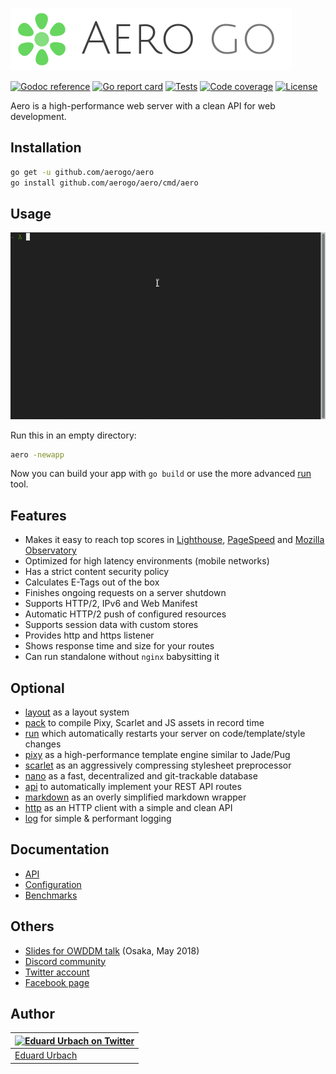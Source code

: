 ![Aero Go Logo](docs/images/aero.go.png)

[![Godoc reference][godoc-image]][godoc-url]
[![Go report card][goreportcard-image]][goreportcard-url]
[![Tests][travis-image]][travis-url]
[![Code coverage][codecov-image]][codecov-url]
[![License][license-image]][license-url]

Aero is a high-performance web server with a clean API for web development.

## Installation

```bash
go get -u github.com/aerogo/aero
go install github.com/aerogo/aero/cmd/aero
```

## Usage

![Aero usage](docs/usage.gif)

Run this in an empty directory:

```bash
aero -newapp
```

Now you can build your app with `go build` or use the more advanced [run](https://github.com/aerogo/run) tool.

## Features

- Makes it easy to reach top scores in [Lighthouse](https://developers.google.com/web/tools/lighthouse/), [PageSpeed](https://developers.google.com/speed/pagespeed/insights/) and [Mozilla Observatory](https://observatory.mozilla.org/)
- Optimized for high latency environments (mobile networks)
- Has a strict content security policy
- Calculates E-Tags out of the box
- Finishes ongoing requests on a server shutdown
- Supports HTTP/2, IPv6 and Web Manifest
- Automatic HTTP/2 push of configured resources
- Supports session data with custom stores
- Provides http and https listener
- Shows response time and size for your routes
- Can run standalone without `nginx` babysitting it

## Optional

- [layout](https://github.com/aerogo/layout) as a layout system
- [pack](https://github.com/aerogo/pack) to compile Pixy, Scarlet and JS assets in record time
- [run](https://github.com/aerogo/run) which automatically restarts your server on code/template/style changes
- [pixy](https://github.com/aerogo/pixy) as a high-performance template engine similar to Jade/Pug
- [scarlet](https://github.com/aerogo/scarlet) as an aggressively compressing stylesheet preprocessor
- [nano](https://github.com/aerogo/nano) as a fast, decentralized and git-trackable database
- [api](https://github.com/aerogo/api) to automatically implement your REST API routes
- [markdown](https://github.com/aerogo/markdown) as an overly simplified markdown wrapper
- [http](https://github.com/aerogo/http) as an HTTP client with a simple and clean API
- [log](https://github.com/aerogo/log) for simple & performant logging

## Documentation

- [API](docs/API.md)
- [Configuration](docs/Configuration.md)
- [Benchmarks](docs/Benchmarks.md)

## Others

- [Slides for OWDDM talk](https://docs.google.com/presentation/d/166I69goLEVuvuFeeRfUu8c5lwl2_HAeSi2SZyzIuEKg/edit) (Osaka, May 2018)
- [Discord community][discord-url]
- [Twitter account](https://twitter.com/aeroframework)
- [Facebook page](https://www.facebook.com/aeroframework/)

## Author

| [![Eduard Urbach on Twitter](https://gravatar.com/avatar/16ed4d41a5f244d1b10de1b791657989?s=70)](http://twitter.com/eduardurbach "Follow @eduardurbach on Twitter") |
|---|
| [Eduard Urbach](https://eduardurbach.com) |

[godoc-image]: https://godoc.org/github.com/aerogo/aero?status.svg
[godoc-url]: https://godoc.org/github.com/aerogo/aero
[goreportcard-image]: https://goreportcard.com/badge/github.com/aerogo/aero
[goreportcard-url]: https://goreportcard.com/report/github.com/aerogo/aero
[travis-image]: https://travis-ci.org/aerogo/aero.svg?branch=master
[travis-url]: https://travis-ci.org/aerogo/aero
[codecov-image]: https://codecov.io/gh/aerogo/aero/branch/master/graph/badge.svg
[codecov-url]: https://codecov.io/gh/aerogo/aero
[sourcegraph-image]: https://sourcegraph.com/github.com/aerogo/aero/-/badge.svg
[sourcegraph-url]: https://sourcegraph.com/github.com/aerogo/aero?badge
[license-image]: https://img.shields.io/badge/license-MIT-blue.svg
[license-url]: https://github.com/aerogo/aero/blob/master/LICENSE
[discord-image]: https://img.shields.io/badge/discord-aero-738bd7.svg
[discord-url]: https://discord.gg/vyk2MnK

